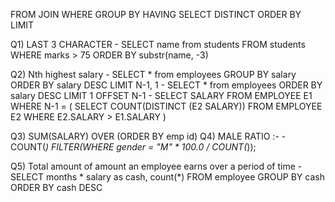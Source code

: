 FROM    JOIN    WHERE    GROUP BY    HAVING    SELECT    DISTINCT    ORDER BY     LIMIT

Q1) LAST 3 CHARACTER
      - SELECT name from students FROM students WHERE marks > 75 ORDER BY substr(name, -3)

Q2) Nth highest salary
      - SELECT * from employees GROUP BY salary ORDER BY salary DESC LIMIT N-1, 1
      - SELECT * from employees ORDER BY salary DESC LIMIT 1 OFFSET N-1
      - SELECT SALARY FROM EMPLOYEE E1 WHERE N-1 = (
                       SELECT COUNT(DISTINCT (E2 SALARY)) FROM EMPLOYEE E2
                       WHERE E2.SALARY > E1.SALARY
                 )

Q3) SUM(SALARY) OVER (ORDER BY emp id)
Q4) MALE RATIO :- 
        -  COUNT(*) FILTER(WHERE gender = "M" * 100.0 / COUNT(*));

Q5) Total amount of amount an employee earns over a period of time
        - SELECT months * salary as cash, count(*) FROM employee GROUP BY cash ORDER BY cash DESC

